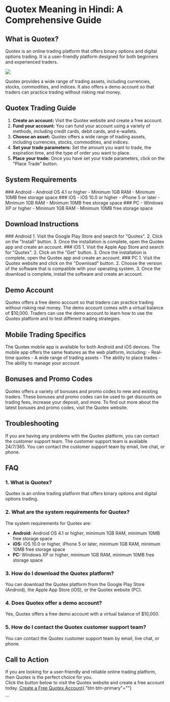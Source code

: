 # Quotex Meaning in Hindi: A Comprehensive Guide

## What is Quotex?

Quotex is an online trading platform that offers binary options and
digital options trading. It is a user-friendly platform designed for
both beginners and experienced traders.

[![](https://static.quotex.io/files/4_en/300_250.jpg)](https://traff.sbs/brokerqxlid)

Quotex provides a wide range of trading assets, including currencies,
stocks, commodities, and indices. It also offers a demo account so that
traders can practice trading without risking real money.

## Quotex Trading Guide

1.  **Create an account:** Visit the Quotex website and create a free
    account.
2.  **Fund your account:** You can fund your account using a variety of
    methods, including credit cards, debit cards, and e-wallets.
3.  **Choose an asset:** Quotex offers a wide range of trading assets,
    including currencies, stocks, commodities, and indices.
4.  **Set your trade parameters:** Set the amount you want to trade, the
    expiration time, and the type of order you want to place.
5.  **Place your trade:** Once you have set your trade parameters, click
    on the "Place Trade" button.

## System Requirements

\### Android - Android OS 4.1 or higher - Minimum 1GB RAM - Minimum 10MB
free storage space \### iOS - iOS 10.0 or higher - iPhone 5 or later -
Minimum 1GB RAM - Minimum 10MB free storage space \### PC - Windows XP
or higher - Minimum 1GB RAM - Minimum 10MB free storage space

## Download Instructions

\### Android 1. Visit the Google Play Store and search for
"Quotex". 2. Click on the "Install" button. 3. Once the
installation is complete, open the Quotex app and create an account.
\### iOS 1. Visit the Apple App Store and search for "Quotex". 2.
Click on the "Get" button. 3. Once the installation is complete,
open the Quotex app and create an account. \### PC 1. Visit the Quotex
website and click on the "Download" button. 2. Choose the version
of the software that is compatible with your operating system. 3. Once
the download is complete, install the software and create an account.

## Demo Account

Quotex offers a free demo account so that traders can practice trading
without risking real money. The demo account comes with a virtual
balance of \$10,000. Traders can use the demo account to learn how to
use the Quotex platform and to test different trading strategies.

## Mobile Trading Specifics

The Quotex mobile app is available for both Android and iOS devices. The
mobile app offers the same features as the web platform, including: -
Real-time quotes - A wide range of trading assets - The ability to place
trades - The ability to manage your account

## Bonuses and Promo Codes

Quotex offers a variety of bonuses and promo codes to new and existing
traders. These bonuses and promo codes can be used to get discounts on
trading fees, increase your deposit, and more. To find out more about
the latest bonuses and promo codes, visit the Quotex website.

## Troubleshooting

If you are having any problems with the Quotex platform, you can contact
the customer support team. The customer support team is available
24/7/365. You can contact the customer support team by email, live chat,
or phone.

## FAQ

### 1. What is Quotex?

Quotex is an online trading platform that offers binary options and
digital options trading.

### 2. What are the system requirements for Quotex?

The system requirements for Quotex are:

-   **Android:** Android OS 4.1 or higher, minimum 1GB RAM, minimum 10MB
    free storage space
-   **iOS:** iOS 10.0 or higher, iPhone 5 or later, minimum 1GB RAM,
    minimum 10MB free storage space
-   **PC:** Windows XP or higher, minimum 1GB RAM, minimum 10MB free
    storage space

### 3. How do I download the Quotex platform?

You can download the Quotex platform from the Google Play Store
(Android), the Apple App Store (iOS), or the Quotex website (PC).

### 4. Does Quotex offer a demo account?

Yes, Quotex offers a free demo account with a virtual balance of
\$10,000.

### 5. How do I contact the Quotex customer support team?

You can contact the Quotex customer support team by email, live chat, or
phone.

## Call to Action

If you are looking for a user-friendly and reliable online trading
platform, then Quotex is the perfect choice for you.\
Click the button below to visit the Quotex website and create a free
account today. [Create a Free Quotex
Account](\%22https://traff.sbs/brokerqxsignup\%22){."btn
btn-primary"=""}

\`\`\`

